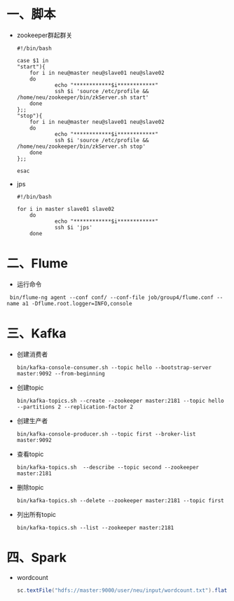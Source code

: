 # 一、脚本

+ zookeeper群起群关

    ```shell
    #!/bin/bash
    
    case $1 in
    "start"){
        for i in neu@master neu@slave01 neu@slave02
        do
                echo "************$i************"
                ssh $i 'source /etc/profile && /home/neu/zookeeper/bin/zkServer.sh start'
        done
    };;
    "stop"){
        for i in neu@master neu@slave01 neu@slave02
        do
                echo "************$i************"
                ssh $i 'source /etc/profile && /home/neu/zookeeper/bin/zkServer.sh stop'
        done
    };;
    
    esac
    ```

    

+ jps

    ```shell
    #!/bin/bash
    
    for i in master slave01 slave02
        do
                echo "************$i************"
                ssh $i 'jps'
        done
    ```





# 二、Flume

+ 运行命令

```
 bin/flume-ng agent --conf conf/ --conf-file job/group4/flume.conf --name a1 -Dflume.root.logger=INFO,console
```



# 三、Kafka

+ 创建消费者

	```
	bin/kafka-console-consumer.sh --topic hello --bootstrap-server master:9092 --from-beginning
	```

+ 创建topic

	```
	bin/kafka-topics.sh --create --zookeeper master:2181 --topic hello --partitions 2 --replication-factor 2
	```

+ 创建生产者

	```
	bin/kafka-console-producer.sh --topic first --broker-list master:9092
	```

+ 查看topic

	```
	bin/kafka-topics.sh  --describe --topic second --zookeeper master:2181
	```

+ 删除topic

	```
	bin/kafka-topics.sh --delete --zookeeper master:2181 --topic first
	```

+ 列出所有topic

	```
	bin/kafka-topics.sh --list --zookeeper master:2181
	```

	

# 四、Spark

+ wordcount

	```scala
	sc.textFile("hdfs://master:9000/user/neu/input/wordcount.txt").flatMap(_.split(" ")).map((_,1)).reduceByKey(_+_).collect
	```

	